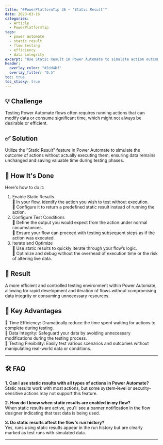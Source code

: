 ```yaml
---
title: "#PowerPlatformTip 36 – 'Static Result'"
date: 2023-03-16
categories:
  - Article
  - PowerPlatformTip
tags:
  - power automate
  - static result
  - flow testing
  - efficiency
  - data integrity
excerpt: "Use Static Result in Power Automate to simulate action outcomes during testing, preserve data, and speed up flow development."
header:
  overlay_color: "#2dd4bf"
  overlay_filter: "0.5"
toc: true
toc_sticky: true
---
```


## 💡 Challenge
Testing Power Automate flows often requires running actions that can modify data or consume significant time, which might not always be desirable or efficient.

## ✅ Solution
Utilize the "Static Result" feature in Power Automate to simulate the outcome of actions without actually executing them, ensuring data remains unchanged and saving valuable time during testing phases.

## 🔧 How It's Done
Here's how to do it:
1. Enable Static Results  
   🔸 In your flow, identify the action you wish to test without execution.  
   🔸 Configure it to return a predefined static result instead of running the action.
2. Configure Test Conditions  
   🔸 Define the output you would expect from the action under normal circumstances.  
   🔸 Ensure your flow can proceed with testing subsequent steps as if the action was executed.
3. Iterate and Optimize  
   🔸 Use static results to quickly iterate through your flow’s logic.  
   🔸 Optimize and debug without the overhead of execution time or the risk of altering live data.

## 🎉 Result
A more efficient and controlled testing environment within Power Automate, allowing for rapid development and iteration of flows without compromising data integrity or consuming unnecessary resources.

## 🌟 Key Advantages
🔸 Time Efficiency: Dramatically reduce the time spent waiting for actions to complete during testing.  
🔸 Data Integrity: Safeguard your data by avoiding unnecessary modifications during the testing process.  
🔸 Testing Flexibility: Easily test various scenarios and outcomes without manipulating real-world data or conditions.

---

## 🛠️ FAQ
**1. Can I use static results with all types of actions in Power Automate?**  
Static results work with most actions, but some system-level or security-sensitive actions may not support this feature.

**2. How do I know when static results are enabled in my flow?**  
When static results are active, you'll see a banner notification in the flow designer indicating that test data is being used.

**3. Do static results affect the flow's run history?**  
Yes, runs using static results appear in the run history but are clearly marked as test runs with simulated data.

---
